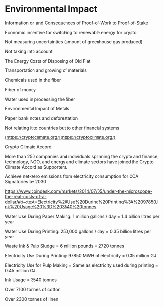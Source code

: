 # Environmental Impact

Information on and Consequences of Proof-of-Work to Proof-of-Stake

Economic incentive for switching to renewable energy for crypto&#x20;

Not measuring uncertainties (amount of greenhouse gas produced)&#x20;

Not taking into account&#x20;

The Energy Costs of Disposing of Old Fiat

Transportation and growing of materials&#x20;

Chemicals used in the fiber

Fiber of money

Water used in processing the fiber

Environmental Impact of Metals

Paper bank notes and deforestation

Not relating it to countries but to other financial systems&#x20;

[https://cryptoclimate.org/](https://cryptoclimate.org/)

Crypto Climate Accord

More than 250 companies and individuals spanning the crypto and finance, technology, NGO, and energy and climate sectors have joined the Crypto Climate Accord as Supporters.

Achieve net-zero emissions from electricity consumption for CCA Signatories by 2030

[https://www.coindesk.com/markets/2014/07/05/under-the-microscope-the-real-costs-of-a-dollar/#:\~:text=Electricity%20Use%20During%20Printing%3A%2097850,Ink%20Usage%20%3D%203540%20tonnes ](https://www.coindesk.com/markets/2014/07/05/under-the-microscope-the-real-costs-of-a-dollar/)

Water Use During Paper Making: 1 million gallons / day = 1.4 billion litres per year

Water Use During Printing: 250,000 gallons / day = 0.35 billion litres per year

Waste Ink & Pulp Sludge = 6 million pounds = 2720 tonnes

Electricity Use During Printing: 97850 MWH of electricity = 0.35 million GJ

Electricity Use for Pulp Making = Same as electricity used during printing = 0.45 million GJ

Ink Usage = 3540 tonnes

Over 7100 tonnes of cotton

Over 2300 tonnes of linen
